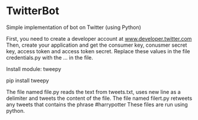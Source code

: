 # TwitterBot
Simple implementation of bot on Twitter (using Python)

First, you need to create a developer account at www.developer.twitter.com
Then, create your application and get the consumer key, conusmer secret key, access token and access token secret.
Replace these values in the file credentials.py with the ... in the file.


Install module: tweepy








pip install tweepy

The file named file.py reads the text from tweets.txt, uses new line as a delimiter and tweets the content of the file.
The file named filert.py retweets any tweets that contains the phrase #harrypotter
These files are run using python.
